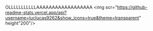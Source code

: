 OLLLLLLLLLLLAAAAAAAAAAAAAAAAAA
<img scr="https://github-readme-stats.vercel.app/api?username=luclucas9262&show_icons=true&theme=transparent" height"200"/>
